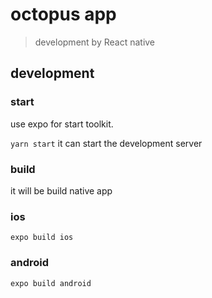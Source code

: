 # octopus app
> development by React native

## development
### start

use expo for start toolkit.

`yarn start` it can start the development server

### build
it will be build native app

### ios
`expo build ios`
### android
`expo build android`